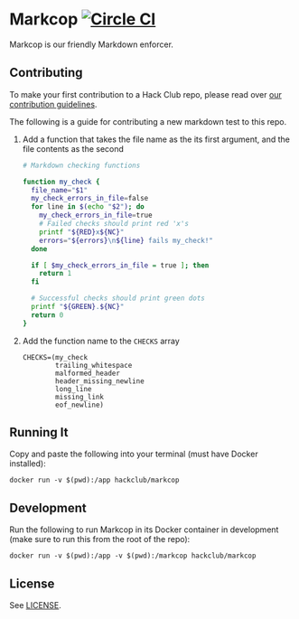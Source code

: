 # Markcop [![Circle CI](https://circleci.com/gh/hackclub/markcop.svg?style=svg)](https://circleci.com/gh/hackclub/markcop)

Markcop is our friendly Markdown enforcer.

## Contributing

To make your first contribution to a Hack Club repo, please read over
[our contribution guidelines](https://github.com/hackedu/hackedu/blob/master/CONTRIBUTING.md).

The following is a guide for contributing a new markdown test to this repo.

1. Add a function that takes the file name as the its first argument, and the
   file contents as the second

   ```bash
   # Markdown checking functions

   function my_check {
     file_name="$1"
     my_check_errors_in_file=false
     for line in $(echo "$2"); do
       my_check_errors_in_file=true
       # Failed checks should print red 'x's
       printf "${RED}x${NC}"
       errors="${errors}\n${line} fails my_check!"
     done

     if [ $my_check_errors_in_file = true ]; then
       return 1
     fi

     # Successful checks should print green dots
     printf "${GREEN}.${NC}"
     return 0
   }
   ```

2. Add the function name to the `CHECKS` array

   ```
   CHECKS=(my_check
           trailing_whitespace
           malformed_header
           header_missing_newline
           long_line
           missing_link
           eof_newline)
   ```

## Running It

Copy and paste the following into your terminal (must have Docker installed):

    docker run -v $(pwd):/app hackclub/markcop

## Development

Run the following to run Markcop in its Docker container in development (make
sure to run this from the root of the repo):

    docker run -v $(pwd):/app -v $(pwd):/markcop hackclub/markcop

## License

See [LICENSE](LICENSE).
